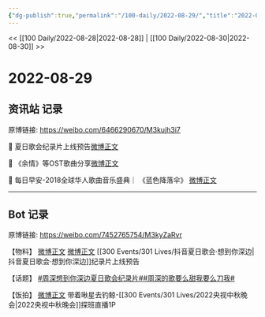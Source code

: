```yaml
---
{"dg-publish":true,"permalink":"/100-daily/2022-08-29/","title":"2022-08-29"}
---
```



<< [[100 Daily/2022-08-28\|2022-08-28]] | [[100 Daily/2022-08-30\|2022-08-30]] >>

# 2022-08-29

## 资讯站 记录

原博链接: https://weibo.com/6466290670/M3kujh3i7

🌟 夏日歌会纪录片上线预告[微博正文](https://weibo.com/detail/4807755104522416)

🌟 《余情》等OST歌曲分享[微博正文](https://weibo.com/detail/4807927703802088)

🌟 每日早安-2018全球华人歌曲音乐盛典｜
《蓝色降落伞》 [微博正文](https://weibo.com/detail/4807721318876859)

---
## Bot 记录

原博链接: https://weibo.com/7452765754/M3kyZaRvr

【物料】
[微博正文](https://weibo.com/detail/4807749659003300) [微博正文](https://weibo.com/detail/4807856191444454) [[300 Events/301 Lives/抖音夏日歌会·想到你深边\|抖音夏日歌会·想到你深边]]纪录片上线预告

【话题】
[#周深想到你深边夏日歌会纪录片#](https://s.weibo.com/weibo?q=%23%E5%91%A8%E6%B7%B1%E6%83%B3%E5%88%B0%E4%BD%A0%E6%B7%B1%E8%BE%B9%E5%A4%8F%E6%97%A5%E6%AD%8C%E4%BC%9A%E7%BA%AA%E5%BD%95%E7%89%87%23)[#周深的歌要么甜我要么刀我#](https://s.weibo.com/weibo?q=%23%E5%91%A8%E6%B7%B1%E7%9A%84%E6%AD%8C%E8%A6%81%E4%B9%88%E7%94%9C%E6%88%91%E8%A6%81%E4%B9%88%E5%88%80%E6%88%91%23)

【饭拍】
[微博正文](https://weibo.com/detail/4807915090746981) 带着啾星去钓鲸-[[300 Events/301 Lives/2022央视中秋晚会\|2022央视中秋晚会]]探班直播1P

